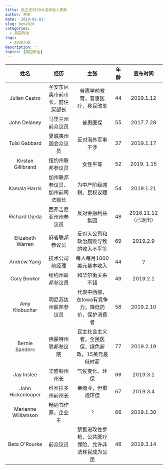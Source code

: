 ```yaml
---
title: 民主党2020大选参选人更新
author: 李泉
date: '2019-02-01'
slug: Dem2020
categories:
  - 美国政治
tags:
  - 2020大选
description: ''
topics: [美国政治]
---
```

姓名 | 经历 | 主张 | 年龄 | 宣布时间
:-----: | :-----: | :-----: | :-----: | :------:
Julian Castro | 圣安东尼奥市前市长，前住房部长 | 普惠学前教育，普惠医疗，移民改革 | 44 | 2019.1.12
John Delaney | 马里兰州前众议员 | 普惠医保 | 55 | 2017.7.28
Tulsi Gabbard | 夏威夷州国会众议员 |  反对海外军事干涉 | 37 | 2019.1.17
Kirsten Gillibrand | 纽约州联邦参议员 | 女性平等 | 52 | 2019. 1.15
Kamala Harris | 加州联邦参议员、加州前司法部长 | 为中产阶级减税、民权议题 | 54 | 2019.1.21
Richard Ojeda | 西弗吉尼亚州州参议员 | 反对金融利益集团 | 48 | 2018.11.12（已退出）
Elizabeth Warren | 麻省联邦参议员 | 反对大公司和政治腐败导致的收入不平等 | 69 | 2019.2.9
Andrew Yang | 技术公司前经理 | 每人每月1000美元基本收入 | 44 | ？
Cory Booker | 纽约州联邦参议员 | 和华尔街关系不错 | 49 | 2019.2.1
Amy Klobuchar | 明尼苏达州联邦参议员 | 代表中西部，在Iowa有竞争力，降低药价，保护消费者 |58 | 2019.2.10
Bernie Sanders | 佛蒙特州联邦参议院 | 民主社会主义者，全民医保，绿色新政，15美元最低时薪 | 77 | 2019.2.19
Jay Inslee |  华盛顿州州长 | 气候变化、环保 | 68 | 2019.3.1
John Hickenlooper | 科罗拉多州前州长 |亲商业，但重视环保 | 67|2019.3.4
Marianne Williamson | 畅销书作家，企业主 | ？|66 | 2019.1.30
Beto O'Rourke | 前众议员 |禁售进攻性步枪、公共医疗保险、允许非法移民成为公民 | 46 | 2019.3.14